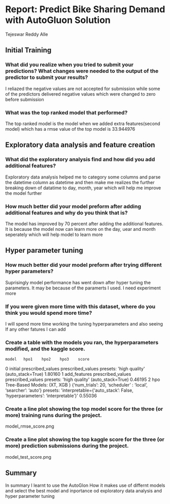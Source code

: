 # Report: Predict Bike Sharing Demand with AutoGluon Solution
Tejeswar Reddy Alle

## Initial Training
### What did you realize when you tried to submit your predictions? What changes were needed to the output of the predictor to submit your results?
I reliazed the negative values are not accepted for submission while some of the predictors delivered negative values which were changed to zero before submission

### What was the top ranked model that performed?
The top ranked model is the model when we added extra features(second model) which has a rmse value of the top model is 33.944976

## Exploratory data analysis and feature creation
### What did the exploratory analysis find and how did you add additional features?
Exploratory data analysis helped me to category some columns and parse the datetime column as datetime and then make me realizes the further breaking down of datatime to day, month, year which will help me improve the model further

### How much better did your model preform after adding additional features and why do you think that is?
The model has improved by 70 percent after adding the additional features. It is because the model now can learn more on the day, uear and month seperately which will help model to learn more

## Hyper parameter tuning
### How much better did your model preform after trying different hyper parameters?
Suprisingly model performance has went down after hyper tuning the parameters. It may be because of the paramerts I used. I need experiment more

### If you were given more time with this dataset, where do you think you would spend more time?
I will spend more time working the tuning hyperparameters and also seeing If any other fatures I can add

### Create a table with the models you ran, the hyperparameters modified, and the kaggle score.
	model	hpo1	hpo2	hpo3	score
0	initial	prescribed_values	prescribed_values	presets: 'high quality' (auto_stack=True)	1.80160
1	add_features	prescribed_values	prescribed_values	presets: 'high quality' (auto_stack=True)	0.46195
2	hpo	Tree-Based Models: (XT, XGB )	{‘num_trials’: 20, ‘scheduler’ : ‘local’, ‘searcher’: ‘auto’}	presets: 'interpretable={‘auto_stack’: False, ‘hyperparameters’: ‘interpretable’}'	0.55036

### Create a line plot showing the top model score for the three (or more) training runs during the project.


model_rmse_score.png

### Create a line plot showing the top kaggle score for the three (or more) prediction submissions during the project.

model_test_score.png

## Summary
In summary I learnt to use the AutoGlon How it makes use of differnt models and select the best model and inportance od exploratory data analysis and hyper parameter tuning
